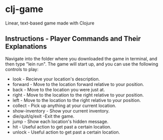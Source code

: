 # clj-game
Linear, text-based game made with Clojure

## Instructions - Player Commands and Their Explanations
Navigate into the folder where you downloaded the game in terminal, and then type "lein run". The game will start up, and you can use the following controls to play:

* look - Recieve your location's description.
* forward - Move to the location forward relative to your position.
* back - Move to the location you were just at.
* right - Move to the location to the right relative to your position.
* left - Move to the location to the right relative to your position.
* collect - Pick up anything at your current location.
* show-inventory - Show your current inventory.
* die/quit/q/exit -Exit the game.
* jump - Show each location's hidden message.
* hit - Useful action to get past a certain location.
* unlock - Useful action to get past a certain location.
